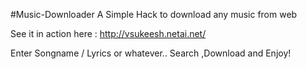 #Music-Downloader
A Simple Hack to download any music from web

See it in action here : http://vsukeesh.netai.net/

Enter Songname / Lyrics or whatever.. 
Search ,Download and Enjoy!
